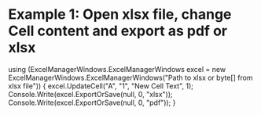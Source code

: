# Example 1: Open xlsx file, change Cell content and export as pdf or xlsx
using (ExcelManagerWindows.ExcelManagerWindows excel = new ExcelManagerWindows.ExcelManagerWindows("Path to xlsx or byte[] from xlsx file"))
{
  excel.UpdateCell("A", "1", "New Cell Text", 1);
  Console.Write(excel.ExportOrSave(null, 0, "xlsx"));
  Console.Write(excel.ExportOrSave(null, 0, "pdf"));
}
